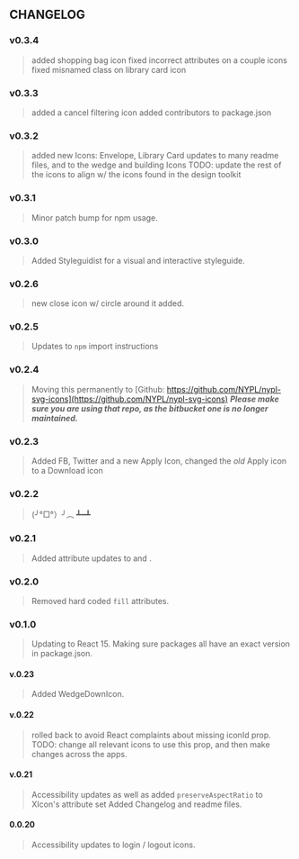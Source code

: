 ## CHANGELOG

### v0.3.4
> added shopping bag icon
> fixed incorrect attributes on a couple icons
> fixed misnamed class on library card icon

### v0.3.3
> added a cancel filtering icon
> added contributors to package.json

### v0.3.2
> added new Icons: Envelope, Library Card
> updates to many readme files, and to the wedge and building Icons
> TODO: update the rest of the icons to align w/ the icons found in the design toolkit

### v0.3.1
> Minor patch bump for npm usage.

### v0.3.0
> Added Styleguidist for a visual and interactive styleguide.

### v0.2.6
> new close icon w/ circle around it added.

### v0.2.5
> Updates to `npm` import instructions

### v0.2.4
> Moving this permanently to [Github: https://github.com/NYPL/nypl-svg-icons](https://github.com/NYPL/nypl-svg-icons)
***Please make sure you are using that repo, as the bitbucket one is no longer maintained.***

### v0.2.3
> Added FB, Twitter and a new Apply Icon, changed the _old_ Apply icon to a Download icon

### v0.2.2
> (╯°□°）╯︵ ┻━┻

### v0.2.1
> Added attribute updates to <ApplyIcon> and <ResetIcon>.

### v0.2.0
> Removed hard coded `fill` attributes.

### v0.1.0
> Updating to React 15.
> Making sure packages all have an exact version in package.json.

#### v.0.23
> Added WedgeDownIcon.

#### v.0.22
> rolled back to avoid React complaints about missing iconId prop.
> TODO: change all relevant icons to use this prop, and then make changes across the apps.

#### v.0.21
> Accessibility updates as well as added `preserveAspectRatio` to XIcon's attribute set
> Added Changelog and readme files.

#### 0.0.20
> Accessibility updates to login / logout icons.
